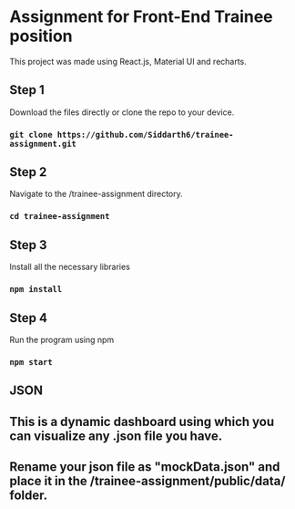 # Assignment for Front-End Trainee position

This project was made using React.js, Material UI and recharts.

## Step 1

Download the files directly or clone the repo to your device.

### `git clone https://github.com/Siddarth6/trainee-assignment.git`

## Step 2

Navigate to the /trainee-assignment directory.

### `cd trainee-assignment`

## Step 3

Install all the necessary libraries

### `npm install`

## Step 4

Run the program using npm

### `npm start`

## JSON

## This is a dynamic dashboard using which you can visualize any .json file you have.
## Rename your json file as "mockData.json" and place it in the /trainee-assignment/public/data/ folder.
